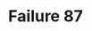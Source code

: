 ---
title: Failure 87
description: "Failure of Success Criterion 1.3.1 due to inserting non-decorative content by using :before and :after pseudo-elements and the 'content' property in CSS"
url: https://www.w3.org/WAI/WCAG21/Techniques/failures/F87
---